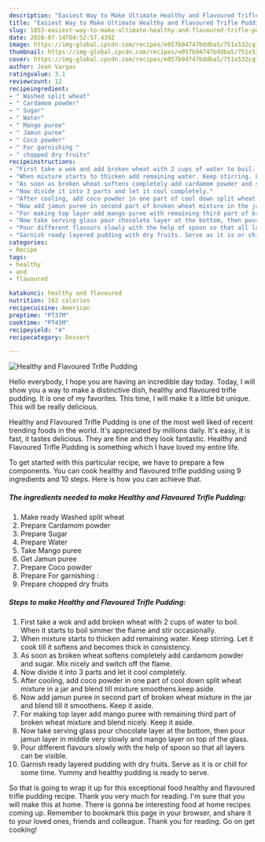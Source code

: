 ```yaml
---
description: "Easiest Way to Make Ultimate Healthy and Flavoured Trifle Pudding"
title: "Easiest Way to Make Ultimate Healthy and Flavoured Trifle Pudding"
slug: 1853-easiest-way-to-make-ultimate-healthy-and-flavoured-trifle-pudding
date: 2020-07-14T04:52:57.439Z
image: https://img-global.cpcdn.com/recipes/e057b94747bddba5/751x532cq70/healthy-and-flavoured-trifle-pudding-recipe-main-photo.jpg
thumbnail: https://img-global.cpcdn.com/recipes/e057b94747bddba5/751x532cq70/healthy-and-flavoured-trifle-pudding-recipe-main-photo.jpg
cover: https://img-global.cpcdn.com/recipes/e057b94747bddba5/751x532cq70/healthy-and-flavoured-trifle-pudding-recipe-main-photo.jpg
author: Jean Vargas
ratingvalue: 3.1
reviewcount: 12
recipeingredient:
- " Washed split wheat"
- " Cardamom powder"
- " Sugar"
- " Water"
- " Mango puree"
- " Jamun puree"
- " Coco powder"
- " For garnishing "
- " chopped dry fruits"
recipeinstructions:
- "First take a wok and add broken wheat with 2 cups of water to boil. When it starts to boil simmer the flame and stir occasionally."
- "When mixture starts to thicken add remaining water. Keep stirring. Let it cook till it softens and becomes thick in consistency."
- "As soon as broken wheat softens completely add cardamom powder and sugar. Mix nicely and switch off the flame."
- "Now divide it into 3 parts and let it cool completely."
- "After cooling, add coco powder in one part of cool down split wheat mixture in a jar and blend till mixture smoothens.keep aside."
- "Now add jamun puree in second part of broken wheat mixture in the jar and blend till it smoothens. Keep it aside."
- "For making top layer add mango puree with remaining third part of broken wheat mixture and blend nicely. Keep it aside."
- "Now take serving glass pour chocolate layer at the bottom, then pour jamun layer in middle very slowly and mango layer on top of the glass."
- "Pour different flavours slowly with the help of spoon so that all layers can be visible."
- "Garnish ready layered pudding with dry fruits. Serve as it is or chill for some time. Yummy and healthy pudding is ready to serve."
categories:
- Recipe
tags:
- healthy
- and
- flavoured

katakunci: healthy and flavoured 
nutrition: 162 calories
recipecuisine: American
preptime: "PT37M"
cooktime: "PT45M"
recipeyield: "4"
recipecategory: Dessert

---
```



![Healthy and Flavoured Trifle Pudding](https://img-global.cpcdn.com/recipes/e057b94747bddba5/751x532cq70/healthy-and-flavoured-trifle-pudding-recipe-main-photo.jpg)

Hello everybody, I hope you are having an incredible day today. Today, I will show you a way to make a distinctive dish, healthy and flavoured trifle pudding. It is one of my favorites. This time, I will make it a little bit unique. This will be really delicious.



Healthy and Flavoured Trifle Pudding is one of the most well liked of recent trending foods in the world. It's appreciated by millions daily. It's easy, it is fast, it tastes delicious. They are fine and they look fantastic. Healthy and Flavoured Trifle Pudding is something which I have loved my entire life.


To get started with this particular recipe, we have to prepare a few components. You can cook healthy and flavoured trifle pudding using 9 ingredients and 10 steps. Here is how you can achieve that.

<!--inarticleads1-->

##### The ingredients needed to make Healthy and Flavoured Trifle Pudding:

1. Make ready  Washed split wheat
1. Prepare  Cardamom powder
1. Prepare  Sugar
1. Prepare  Water
1. Take  Mango puree
1. Get  Jamun puree
1. Prepare  Coco powder
1. Prepare  For garnishing :
1. Prepare  chopped dry fruits




<!--inarticleads2-->

##### Steps to make Healthy and Flavoured Trifle Pudding:

1. First take a wok and add broken wheat with 2 cups of water to boil. When it starts to boil simmer the flame and stir occasionally.
1. When mixture starts to thicken add remaining water. Keep stirring. Let it cook till it softens and becomes thick in consistency.
1. As soon as broken wheat softens completely add cardamom powder and sugar. Mix nicely and switch off the flame.
1. Now divide it into 3 parts and let it cool completely.
1. After cooling, add coco powder in one part of cool down split wheat mixture in a jar and blend till mixture smoothens.keep aside.
1. Now add jamun puree in second part of broken wheat mixture in the jar and blend till it smoothens. Keep it aside.
1. For making top layer add mango puree with remaining third part of broken wheat mixture and blend nicely. Keep it aside.
1. Now take serving glass pour chocolate layer at the bottom, then pour jamun layer in middle very slowly and mango layer on top of the glass.
1. Pour different flavours slowly with the help of spoon so that all layers can be visible.
1. Garnish ready layered pudding with dry fruits. Serve as it is or chill for some time. Yummy and healthy pudding is ready to serve.




So that is going to wrap it up for this exceptional food healthy and flavoured trifle pudding recipe. Thank you very much for reading. I'm sure that you will make this at home. There is gonna be interesting food at home recipes coming up. Remember to bookmark this page in your browser, and share it to your loved ones, friends and colleague. Thank you for reading. Go on get cooking!
